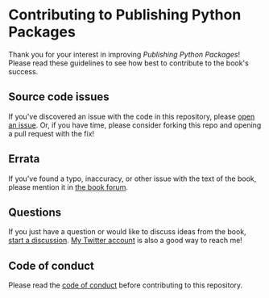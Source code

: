 # Contributing to Publishing Python Packages

Thank you for your interest in improving _Publishing Python Packages_!
Please read these guidelines to see how best to contribute to the book's success.

## Source code issues

If you've discovered an issue with the code in this repository, please [open an issue](https://github.com/daneah/publishing-python-packages/issues/new/choose).
Or, if you have time, please consider forking this repo and opening a pull request with the fix!

## Errata

If you've found a typo, inaccuracy, or other issue with the text of the book, please mention it in [the book forum](https://livebook.manning.com/book/publishing-python-packages/).

## Questions

If you just have a question or would like to discuss ideas from the book, [start a discussion](https://github.com/daneah/publishing-python-packages/discussions/new). [My Twitter account](https://twitter.com/easyaspython) is also a good way to reach me!

## Code of conduct

Please read the [code of conduct](../CODE_OF_CONDUCT.md) before contributing to this repository.
